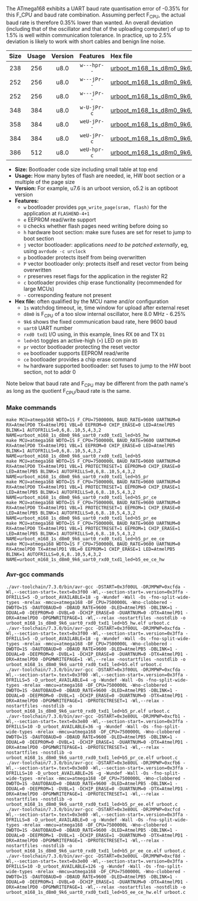 The ATmega168 exhibits a UART baud rate quantisation error of -0.35% for this F_CPU and baud rate combination. Assuming perfect F<sub>CPU</sub>, the actual baud rate is therefore 0.35% lower than wanted. An overall deviation (including that of the oscillator and that of the uploading computer) of up to 1.5% is well within communication tolerance. In practice, up to 2.5% deviation is likely to work with short cables and benign line noise.

|Size|Usage|Version|Features|Hex file|
|:-:|:-:|:-:|:-:|:--|
|238|256|u8.0|`w---hpr--`|[urboot_m168_1s_d8m0_9k6_uart0_rxd0_txd1_led+b5_hw.hex](https://raw.githubusercontent.com/stefanrueger/urboot.hex/main/mcus/atmega168/watchdog_1_s/internal_oscillator_d-6.25%25/%2B8m000000_hz/%2B%2B%2B9k6_baud/uart0_rxd0_txd1/led%2Bb5/urboot_m168_1s_d8m0_9k6_uart0_rxd0_txd1_led%2Bb5_hw.hex)|
|252|256|u8.0|`w---jPr--`|[urboot_m168_1s_d8m0_9k6_uart0_rxd0_txd1_led+b5.hex](https://raw.githubusercontent.com/stefanrueger/urboot.hex/main/mcus/atmega168/watchdog_1_s/internal_oscillator_d-6.25%25/%2B8m000000_hz/%2B%2B%2B9k6_baud/uart0_rxd0_txd1/led%2Bb5/urboot_m168_1s_d8m0_9k6_uart0_rxd0_txd1_led%2Bb5.hex)|
|252|256|u8.0|`w---jPr--`|[urboot_m168_1s_d8m0_9k6_uart0_rxd0_txd1_led+b5_pr.hex](https://raw.githubusercontent.com/stefanrueger/urboot.hex/main/mcus/atmega168/watchdog_1_s/internal_oscillator_d-6.25%25/%2B8m000000_hz/%2B%2B%2B9k6_baud/uart0_rxd0_txd1/led%2Bb5/urboot_m168_1s_d8m0_9k6_uart0_rxd0_txd1_led%2Bb5_pr.hex)|
|348|384|u8.0|`w-U-jPr-c`|[urboot_m168_1s_d8m0_9k6_uart0_rxd0_txd1_led+b5_pr_ce.hex](https://raw.githubusercontent.com/stefanrueger/urboot.hex/main/mcus/atmega168/watchdog_1_s/internal_oscillator_d-6.25%25/%2B8m000000_hz/%2B%2B%2B9k6_baud/uart0_rxd0_txd1/led%2Bb5/urboot_m168_1s_d8m0_9k6_uart0_rxd0_txd1_led%2Bb5_pr_ce.hex)|
|358|384|u8.0|`weU-jPr--`|[urboot_m168_1s_d8m0_9k6_uart0_rxd0_txd1_led+b5_pr_ee.hex](https://raw.githubusercontent.com/stefanrueger/urboot.hex/main/mcus/atmega168/watchdog_1_s/internal_oscillator_d-6.25%25/%2B8m000000_hz/%2B%2B%2B9k6_baud/uart0_rxd0_txd1/led%2Bb5/urboot_m168_1s_d8m0_9k6_uart0_rxd0_txd1_led%2Bb5_pr_ee.hex)|
|384|384|u8.0|`weU-jPr-c`|[urboot_m168_1s_d8m0_9k6_uart0_rxd0_txd1_led+b5_pr_ee_ce.hex](https://raw.githubusercontent.com/stefanrueger/urboot.hex/main/mcus/atmega168/watchdog_1_s/internal_oscillator_d-6.25%25/%2B8m000000_hz/%2B%2B%2B9k6_baud/uart0_rxd0_txd1/led%2Bb5/urboot_m168_1s_d8m0_9k6_uart0_rxd0_txd1_led%2Bb5_pr_ee_ce.hex)|
|386|512|u8.0|`weU-hpr-c`|[urboot_m168_1s_d8m0_9k6_uart0_rxd0_txd1_led+b5_ee_ce_hw.hex](https://raw.githubusercontent.com/stefanrueger/urboot.hex/main/mcus/atmega168/watchdog_1_s/internal_oscillator_d-6.25%25/%2B8m000000_hz/%2B%2B%2B9k6_baud/uart0_rxd0_txd1/led%2Bb5/urboot_m168_1s_d8m0_9k6_uart0_rxd0_txd1_led%2Bb5_ee_ce_hw.hex)|

- **Size:** Bootloader code size including small table at top end
- **Usage:** How many bytes of flash are needed, ie, HW boot section or a multiple of the page size
- **Version:** For example, u7.6 is an urboot version, o5.2 is an optiboot version
- **Features:**
  + `w` bootloader provides `pgm_write_page(sram, flash)` for the application at `FLASHEND-4+1`
  + `e` EEPROM read/write support
  + `U` checks whether flash pages need writing before doing so
  + `h` hardware boot section: make sure fuses are set for reset to jump to boot section
  + `j` vector bootloader: applications *need to be patched externally*, eg, using `avrdude -c urclock`
  + `p` bootloader protects itself from being overwritten
  + `P` vector bootloader only: protects itself and reset vector from being overwritten
  + `r` preserves reset flags for the application in the register R2
  + `c` bootloader provides chip erase functionality (recommended for large MCUs)
  + `-` corresponding feature not present
- **Hex file:** often qualified by the MCU name and/or configuration
  + `1s` watchdog timeout, ie, time window for upload after external reset
  + `d8m0` is F<sub>CPU</sub> of a too slow internal oscillator, here 8.0 MHz - 6.25%
  + `9k6` shows the fixed communication baud rate, here 9600 baud
  + `uart0` UART number
  + `rxd0 txd1` I/O using, in this example, lines RX `D0` and TX `D1`
  + `led+b5` toggles an active-high (`+`) LED on pin `B5`
  + `pr` vector bootloader protecting the reset vector
  + `ee` bootloader supports EEPROM read/write
  + `ce` bootloader provides a chip erase command
  + `hw` hardware supported bootloader: set fuses to jump to the HW boot section, not to addr 0


Note below that baud rate and F<sub>CPU</sub> may be different from the path name's as long as the quotient F<sub>CPU</sub>/baud rate is the same.

### Make commands
```
make MCU=atmega168 WDTO=1S F_CPU=7500000L BAUD_RATE=9600 UARTNUM=0 RX=AtmelPD0 TX=AtmelPD1 VBL=0 EEPROM=0 CHIP_ERASE=0 LED=AtmelPB5 BLINK=1 AUTOFRILLS=0,6,8..10,5,4,3,2 NAME=urboot_m168_1s_d8m0_9k6_uart0_rxd0_txd1_led+b5_hw
make MCU=atmega168 WDTO=1S F_CPU=7500000L BAUD_RATE=9600 UARTNUM=0 RX=AtmelPD0 TX=AtmelPD1 VBL=1 EEPROM=0 CHIP_ERASE=0 LED=AtmelPB5 BLINK=1 AUTOFRILLS=0,6,8..10,5,4,3,2 NAME=urboot_m168_1s_d8m0_9k6_uart0_rxd0_txd1_led+b5
make MCU=atmega168 WDTO=1S F_CPU=7500000L BAUD_RATE=9600 UARTNUM=0 RX=AtmelPD0 TX=AtmelPD1 VBL=1 PROTECTRESET=1 EEPROM=0 CHIP_ERASE=0 LED=AtmelPB5 BLINK=1 AUTOFRILLS=0,6,8..10,5,4,3,2 NAME=urboot_m168_1s_d8m0_9k6_uart0_rxd0_txd1_led+b5_pr
make MCU=atmega168 WDTO=1S F_CPU=7500000L BAUD_RATE=9600 UARTNUM=0 RX=AtmelPD0 TX=AtmelPD1 VBL=1 PROTECTRESET=1 EEPROM=0 CHIP_ERASE=1 LED=AtmelPB5 BLINK=1 AUTOFRILLS=0,6,8..10,5,4,3,2 NAME=urboot_m168_1s_d8m0_9k6_uart0_rxd0_txd1_led+b5_pr_ce
make MCU=atmega168 WDTO=1S F_CPU=7500000L BAUD_RATE=9600 UARTNUM=0 RX=AtmelPD0 TX=AtmelPD1 VBL=1 PROTECTRESET=1 EEPROM=1 CHIP_ERASE=0 LED=AtmelPB5 BLINK=1 AUTOFRILLS=0,6,8..10,5,4,3,2 NAME=urboot_m168_1s_d8m0_9k6_uart0_rxd0_txd1_led+b5_pr_ee
make MCU=atmega168 WDTO=1S F_CPU=7500000L BAUD_RATE=9600 UARTNUM=0 RX=AtmelPD0 TX=AtmelPD1 VBL=1 PROTECTRESET=1 EEPROM=1 CHIP_ERASE=1 LED=AtmelPB5 BLINK=1 AUTOFRILLS=0,6,8..10,5,4,3,2 NAME=urboot_m168_1s_d8m0_9k6_uart0_rxd0_txd1_led+b5_pr_ee_ce
make MCU=atmega168 WDTO=1S F_CPU=7500000L BAUD_RATE=9600 UARTNUM=0 RX=AtmelPD0 TX=AtmelPD1 VBL=0 EEPROM=1 CHIP_ERASE=1 LED=AtmelPB5 BLINK=1 AUTOFRILLS=0,6,8..10,5,4,3,2 NAME=urboot_m168_1s_d8m0_9k6_uart0_rxd0_txd1_led+b5_ee_ce_hw
```

### Avr-gcc commands
```
./avr-toolchain/7.3.0/bin/avr-gcc -DSTART=0x3f00UL -DRJMPWP=0xcfda -Wl,--section-start=.text=0x3f00 -Wl,--section-start=.version=0x3ffa -DFRILLS=5 -D_urboot_AVAILABLE=18 -g -Wundef -Wall -Os -fno-split-wide-types -mrelax -mmcu=atmega168 -DF_CPU=7500000L -Wno-clobbered -DWDTO=1S -DAUTOBAUD=0 -DBAUD_RATE=9600 -DLED=AtmelPB5 -DBLINK=1 -DDUAL=0 -DEEPROM=0 -DVBL=0 -DCHIP_ERASE=0 -DUARTNUM=0 -DTX=AtmelPD1 -DRX=AtmelPD0 -DPGMWRITEPAGE=1 -Wl,--relax -nostartfiles -nostdlib -o urboot_m168_1s_d8m0_9k6_uart0_rxd0_txd1_led+b5_hw.elf urboot.c
./avr-toolchain/7.3.0/bin/avr-gcc -DSTART=0x3f00UL -DRJMPWP=0xcfda -Wl,--section-start=.text=0x3f00 -Wl,--section-start=.version=0x3ffa -DFRILLS=5 -D_urboot_AVAILABLE=18 -g -Wundef -Wall -Os -fno-split-wide-types -mrelax -mmcu=atmega168 -DF_CPU=7500000L -Wno-clobbered -DWDTO=1S -DAUTOBAUD=0 -DBAUD_RATE=9600 -DLED=AtmelPB5 -DBLINK=1 -DDUAL=0 -DEEPROM=0 -DVBL=1 -DCHIP_ERASE=0 -DUARTNUM=0 -DTX=AtmelPD1 -DRX=AtmelPD0 -DPGMWRITEPAGE=1 -Wl,--relax -nostartfiles -nostdlib -o urboot_m168_1s_d8m0_9k6_uart0_rxd0_txd1_led+b5.elf urboot.c
./avr-toolchain/7.3.0/bin/avr-gcc -DSTART=0x3f00UL -DRJMPWP=0xcfda -Wl,--section-start=.text=0x3f00 -Wl,--section-start=.version=0x3ffa -DFRILLS=5 -D_urboot_AVAILABLE=4 -g -Wundef -Wall -Os -fno-split-wide-types -mrelax -mmcu=atmega168 -DF_CPU=7500000L -Wno-clobbered -DWDTO=1S -DAUTOBAUD=0 -DBAUD_RATE=9600 -DLED=AtmelPB5 -DBLINK=1 -DDUAL=0 -DEEPROM=0 -DVBL=1 -DCHIP_ERASE=0 -DUARTNUM=0 -DTX=AtmelPD1 -DRX=AtmelPD0 -DPGMWRITEPAGE=1 -DPROTECTRESET=1 -Wl,--relax -nostartfiles -nostdlib -o urboot_m168_1s_d8m0_9k6_uart0_rxd0_txd1_led+b5_pr.elf urboot.c
./avr-toolchain/7.3.0/bin/avr-gcc -DSTART=0x3e80UL -DRJMPWP=0xcfb1 -Wl,--section-start=.text=0x3e80 -Wl,--section-start=.version=0x3ffa -DFRILLS=10 -D_urboot_AVAILABLE=36 -g -Wundef -Wall -Os -fno-split-wide-types -mrelax -mmcu=atmega168 -DF_CPU=7500000L -Wno-clobbered -DWDTO=1S -DAUTOBAUD=0 -DBAUD_RATE=9600 -DLED=AtmelPB5 -DBLINK=1 -DDUAL=0 -DEEPROM=0 -DVBL=1 -DCHIP_ERASE=1 -DUARTNUM=0 -DTX=AtmelPD1 -DRX=AtmelPD0 -DPGMWRITEPAGE=1 -DPROTECTRESET=1 -Wl,--relax -nostartfiles -nostdlib -o urboot_m168_1s_d8m0_9k6_uart0_rxd0_txd1_led+b5_pr_ce.elf urboot.c
./avr-toolchain/7.3.0/bin/avr-gcc -DSTART=0x3e80UL -DRJMPWP=0xcfb6 -Wl,--section-start=.text=0x3e80 -Wl,--section-start=.version=0x3ffa -DFRILLS=10 -D_urboot_AVAILABLE=26 -g -Wundef -Wall -Os -fno-split-wide-types -mrelax -mmcu=atmega168 -DF_CPU=7500000L -Wno-clobbered -DWDTO=1S -DAUTOBAUD=0 -DBAUD_RATE=9600 -DLED=AtmelPB5 -DBLINK=1 -DDUAL=0 -DEEPROM=1 -DVBL=1 -DCHIP_ERASE=0 -DUARTNUM=0 -DTX=AtmelPD1 -DRX=AtmelPD0 -DPGMWRITEPAGE=1 -DPROTECTRESET=1 -Wl,--relax -nostartfiles -nostdlib -o urboot_m168_1s_d8m0_9k6_uart0_rxd0_txd1_led+b5_pr_ee.elf urboot.c
./avr-toolchain/7.3.0/bin/avr-gcc -DSTART=0x3e80UL -DRJMPWP=0xcfcd -Wl,--section-start=.text=0x3e80 -Wl,--section-start=.version=0x3ffa -DFRILLS=8 -D_urboot_AVAILABLE=0 -g -Wundef -Wall -Os -fno-split-wide-types -mrelax -mmcu=atmega168 -DF_CPU=7500000L -Wno-clobbered -DWDTO=1S -DAUTOBAUD=0 -DBAUD_RATE=9600 -DLED=AtmelPB5 -DBLINK=1 -DDUAL=0 -DEEPROM=1 -DVBL=1 -DCHIP_ERASE=1 -DUARTNUM=0 -DTX=AtmelPD1 -DRX=AtmelPD0 -DPGMWRITEPAGE=1 -DPROTECTRESET=1 -Wl,--relax -nostartfiles -nostdlib -o urboot_m168_1s_d8m0_9k6_uart0_rxd0_txd1_led+b5_pr_ee_ce.elf urboot.c
./avr-toolchain/7.3.0/bin/avr-gcc -DSTART=0x3e00UL -DRJMPWP=0xcf8d -Wl,--section-start=.text=0x3e00 -Wl,--section-start=.version=0x3ffa -DFRILLS=10 -D_urboot_AVAILABLE=126 -g -Wundef -Wall -Os -fno-split-wide-types -mrelax -mmcu=atmega168 -DF_CPU=7500000L -Wno-clobbered -DWDTO=1S -DAUTOBAUD=0 -DBAUD_RATE=9600 -DLED=AtmelPB5 -DBLINK=1 -DDUAL=0 -DEEPROM=1 -DVBL=0 -DCHIP_ERASE=1 -DUARTNUM=0 -DTX=AtmelPD1 -DRX=AtmelPD0 -DPGMWRITEPAGE=1 -Wl,--relax -nostartfiles -nostdlib -o urboot_m168_1s_d8m0_9k6_uart0_rxd0_txd1_led+b5_ee_ce_hw.elf urboot.c
```

